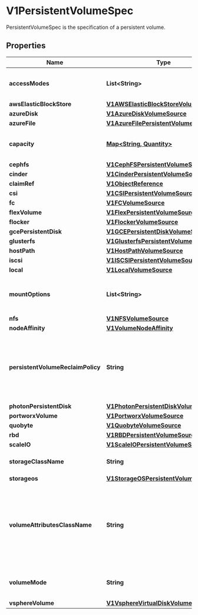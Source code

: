 

# V1PersistentVolumeSpec

PersistentVolumeSpec is the specification of a persistent volume.
## Properties

Name | Type | Description | Notes
------------ | ------------- | ------------- | -------------
**accessModes** | **List&lt;String&gt;** | accessModes contains all ways the volume can be mounted. More info: https://kubernetes.io/docs/concepts/storage/persistent-volumes#access-modes |  [optional]
**awsElasticBlockStore** | [**V1AWSElasticBlockStoreVolumeSource**](V1AWSElasticBlockStoreVolumeSource.md) |  |  [optional]
**azureDisk** | [**V1AzureDiskVolumeSource**](V1AzureDiskVolumeSource.md) |  |  [optional]
**azureFile** | [**V1AzureFilePersistentVolumeSource**](V1AzureFilePersistentVolumeSource.md) |  |  [optional]
**capacity** | [**Map&lt;String, Quantity&gt;**](Quantity.md) | capacity is the description of the persistent volume&#39;s resources and capacity. More info: https://kubernetes.io/docs/concepts/storage/persistent-volumes#capacity |  [optional]
**cephfs** | [**V1CephFSPersistentVolumeSource**](V1CephFSPersistentVolumeSource.md) |  |  [optional]
**cinder** | [**V1CinderPersistentVolumeSource**](V1CinderPersistentVolumeSource.md) |  |  [optional]
**claimRef** | [**V1ObjectReference**](V1ObjectReference.md) |  |  [optional]
**csi** | [**V1CSIPersistentVolumeSource**](V1CSIPersistentVolumeSource.md) |  |  [optional]
**fc** | [**V1FCVolumeSource**](V1FCVolumeSource.md) |  |  [optional]
**flexVolume** | [**V1FlexPersistentVolumeSource**](V1FlexPersistentVolumeSource.md) |  |  [optional]
**flocker** | [**V1FlockerVolumeSource**](V1FlockerVolumeSource.md) |  |  [optional]
**gcePersistentDisk** | [**V1GCEPersistentDiskVolumeSource**](V1GCEPersistentDiskVolumeSource.md) |  |  [optional]
**glusterfs** | [**V1GlusterfsPersistentVolumeSource**](V1GlusterfsPersistentVolumeSource.md) |  |  [optional]
**hostPath** | [**V1HostPathVolumeSource**](V1HostPathVolumeSource.md) |  |  [optional]
**iscsi** | [**V1ISCSIPersistentVolumeSource**](V1ISCSIPersistentVolumeSource.md) |  |  [optional]
**local** | [**V1LocalVolumeSource**](V1LocalVolumeSource.md) |  |  [optional]
**mountOptions** | **List&lt;String&gt;** | mountOptions is the list of mount options, e.g. [\&quot;ro\&quot;, \&quot;soft\&quot;]. Not validated - mount will simply fail if one is invalid. More info: https://kubernetes.io/docs/concepts/storage/persistent-volumes/#mount-options |  [optional]
**nfs** | [**V1NFSVolumeSource**](V1NFSVolumeSource.md) |  |  [optional]
**nodeAffinity** | [**V1VolumeNodeAffinity**](V1VolumeNodeAffinity.md) |  |  [optional]
**persistentVolumeReclaimPolicy** | **String** | persistentVolumeReclaimPolicy defines what happens to a persistent volume when released from its claim. Valid options are Retain (default for manually created PersistentVolumes), Delete (default for dynamically provisioned PersistentVolumes), and Recycle (deprecated). Recycle must be supported by the volume plugin underlying this PersistentVolume. More info: https://kubernetes.io/docs/concepts/storage/persistent-volumes#reclaiming |  [optional]
**photonPersistentDisk** | [**V1PhotonPersistentDiskVolumeSource**](V1PhotonPersistentDiskVolumeSource.md) |  |  [optional]
**portworxVolume** | [**V1PortworxVolumeSource**](V1PortworxVolumeSource.md) |  |  [optional]
**quobyte** | [**V1QuobyteVolumeSource**](V1QuobyteVolumeSource.md) |  |  [optional]
**rbd** | [**V1RBDPersistentVolumeSource**](V1RBDPersistentVolumeSource.md) |  |  [optional]
**scaleIO** | [**V1ScaleIOPersistentVolumeSource**](V1ScaleIOPersistentVolumeSource.md) |  |  [optional]
**storageClassName** | **String** | storageClassName is the name of StorageClass to which this persistent volume belongs. Empty value means that this volume does not belong to any StorageClass. |  [optional]
**storageos** | [**V1StorageOSPersistentVolumeSource**](V1StorageOSPersistentVolumeSource.md) |  |  [optional]
**volumeAttributesClassName** | **String** | Name of VolumeAttributesClass to which this persistent volume belongs. Empty value is not allowed. When this field is not set, it indicates that this volume does not belong to any VolumeAttributesClass. This field is mutable and can be changed by the CSI driver after a volume has been updated successfully to a new class. For an unbound PersistentVolume, the volumeAttributesClassName will be matched with unbound PersistentVolumeClaims during the binding process. This is an alpha field and requires enabling VolumeAttributesClass feature. |  [optional]
**volumeMode** | **String** | volumeMode defines if a volume is intended to be used with a formatted filesystem or to remain in raw block state. Value of Filesystem is implied when not included in spec. |  [optional]
**vsphereVolume** | [**V1VsphereVirtualDiskVolumeSource**](V1VsphereVirtualDiskVolumeSource.md) |  |  [optional]



